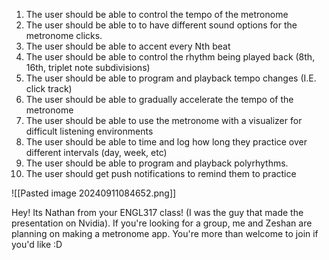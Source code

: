 1. The user should be able to control the tempo of the metronome
2. The user should be able to to have different sound options for the metronome clicks.
3. The user should be able to accent every Nth beat
4. The user should be able to control the rhythm being played back (8th, 16th, triplet note subdivisions)
5. The user should be able to program and playback tempo changes (I.E. click track)
6. The user should be able to gradually accelerate the tempo of the metronome
7. The user should be able to use the metronome with a visualizer for difficult listening environments
8. The user should be able to time and log how long they practice over different intervals (day, week, etc)
9. The user should be able to program and playback polyrhythms.
10. The user should get push notifications to remind them to practice

![[Pasted image 20240911084652.png]]

Hey! Its Nathan from your ENGL317 class! (I was the guy that made the presentation on Nvidia). If you're looking for a group, me and Zeshan are planning on making a metronome app. You're more than welcome to join if you'd like :D